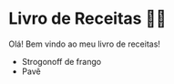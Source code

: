 # Livro de Receitas :man_cook:

Olá! Bem vindo ao meu livro de receitas!

- Strogonoff de frango
- Pavê

